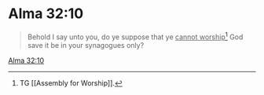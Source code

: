 # Alma 32:10

> Behold I say unto you, do ye suppose that ye <u>cannot worship</u>[^a] God save it be in your synagogues only?

[Alma 32:10](https://www.churchofjesuschrist.org/study/scriptures/bofm/alma/32?lang=eng&id=p10#p10)


[^a]: TG [[Assembly for Worship]].

